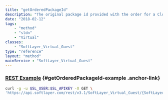 ```yaml
---
title: "getOrderedPackageId"
description: "The original package id provided with the order for a Cloud Computing Instance."
date: "2018-02-12"
tags:
    - "method"
    - "sldn"
    - "Virtual"
classes:
    - "SoftLayer_Virtual_Guest"
type: "reference"
layout: "method"
mainService : "SoftLayer_Virtual_Guest"
---
```


### [REST Example](#getOrderedPackageId-example) <a href="/article/rest/"><i class="fas fa-question"></i></a> {#getOrderedPackageId-example .anchor-link} 
```bash
curl -g -u $SL_USER:$SL_APIKEY -X GET \
'https://api.softlayer.com/rest/v3.1/SoftLayer_Virtual_Guest/{SoftLayer_Virtual_GuestID}/getOrderedPackageId'
```
